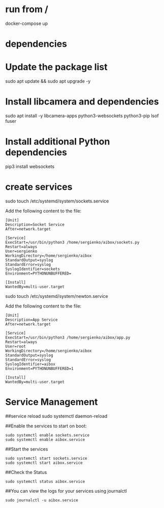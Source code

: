 # run from /

docker-compose up

# dependencies
# Update the package list
sudo apt update && sudo apt upgrade -y

# Install libcamera and dependencies
sudo apt install -y libcamera-apps python3-websockets python3-pip lsof fuser

# Install additional Python dependencies
pip3 install websockets


# create services
sudo touch /etc/systemd/system/sockets.service

Add the following content to the file:

```
[Unit]
Description=Socket Service
After=network.target

[Service]
ExecStart=/usr/bin/python3 /home/sergienko/aibox/sockets.py
Restart=always
User=sergienko
WorkingDirectory=/home/sergienko/aibox
StandardOutput=syslog
StandardError=syslog
SyslogIdentifier=sockets
Environment=PYTHONUNBUFFERED=

[Install]
WantedBy=multi-user.target
```

sudo touch /etc/systemd/system/newton.service

Add the following content to the file:

```
[Unit]
Description=App Service
After=network.target

[Service]
ExecStart=/usr/bin/python3 /home/sergienko/aibox/app.py
Restart=always
User=root
WorkingDirectory=/home/sergienko/aibox
StandardOutput=syslog
StandardError=syslog
SyslogIdentifier=aibox
Environment=PYTHONUNBUFFERED=1

[Install]
WantedBy=multi-user.target
```

# Service Management

##service reload
sudo systemctl daemon-reload

##Enable the services to start on boot:
```
sudo systemctl enable sockets.service
sudo systemctl enable aibox.service
```

##Start the services
```
sudo systemctl start sockets.service
sudo systemctl start aibox.service
```

##Check the Status
```sudo systemctl status sockets.service
sudo systemctl status aibox.service
```

##You can view the logs for your services using journalctl
```sudo journalctl -u sockets.service
sudo journalctl -u aibox.service
```
